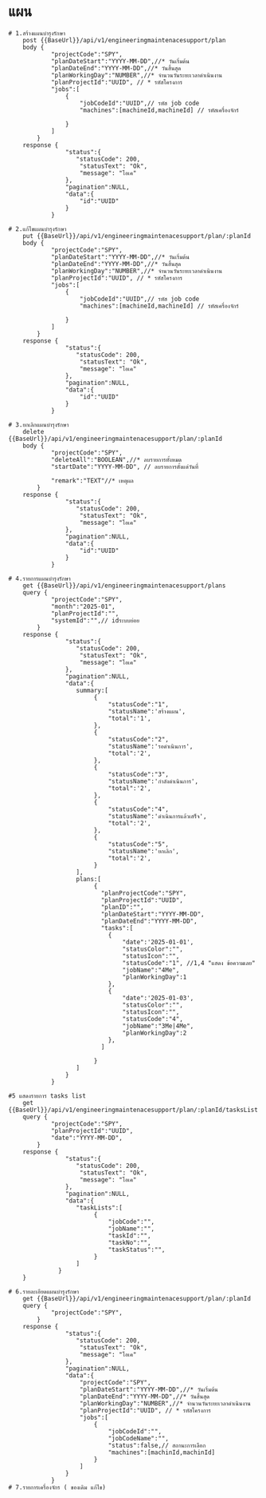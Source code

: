 # แผน

    # 1.สร้างแผนบำรุงรักษา
        post {{BaseUrl}}/api/v1/engineeringmaintenacesupport/plan
        body {
                "projectCode":"SPY",
                "planDateStart":"YYYY-MM-DD",//* วันเริ่มต้น
                "planDateEnd":"YYYY-MM-DD",//* วันสิ้นสุด
                "planWorkingDay":"NUMBER",//* จำนวนวันระยะเวลาดำเนินงาน
                "planProjectId":"UUID", // * รหัสโครงการ
                "jobs":[
                    {
                        "jobCodeId":"UUID",// รหัส job code
                        "machines":[machineId,machineId] // รหัสเครื่องจักร์
                         
                    }
                ]
            }
        response {
                    "status":{
                       "statusCode": 200,
                        "statusText": "Ok",
                        "message": "โอเค" 
                    },
                    "pagination":NULL,
                    "data":{
                        "id":"UUID"
                    }
                }

    # 2.แก้ไขแผนบำรุงรักษา
        put {{BaseUrl}}/api/v1/engineeringmaintenacesupport/plan/:planId
        body {
                "projectCode":"SPY",
                "planDateStart":"YYYY-MM-DD",//* วันเริ่มต้น
                "planDateEnd":"YYYY-MM-DD",//* วันสิ้นสุด
                "planWorkingDay":"NUMBER",//* จำนวนวันระยะเวลาดำเนินงาน
                "planProjectId":"UUID", // * รหัสโครงการ
                "jobs":[
                    {
                        "jobCodeId":"UUID",// รหัส job code
                        "machines":[machineId,machineId] // รหัสเครื่องจักร์
                         
                    }
                ]
            }
        response {
                    "status":{
                       "statusCode": 200,
                        "statusText": "Ok",
                        "message": "โอเค" 
                    },
                    "pagination":NULL,
                    "data":{
                        "id":"UUID" 
                    }
                }

    # 3.ยกเลิกแผนบำรุงรักษา
        delete {{BaseUrl}}/api/v1/engineeringmaintenacesupport/plan/:planId
        body {
                "projectCode":"SPY",
                "deleteAll":"BOOLEAN",//* ลบรายการทั้งหมด
                "startDate":"YYYY-MM-DD", // ลบรายการตั้งแต่วันที่
                
                "remark":"TEXT"//* เหตุผล
            }
        response {
                    "status":{
                       "statusCode": 200,
                        "statusText": "Ok",
                        "message": "โอเค" 
                    },
                    "pagination":NULL,
                    "data":{
                        "id":"UUID" 
                    }
                }
    
    # 4.รายการแผนบำรุงรักษา
        get {{BaseUrl}}/api/v1/engineeringmaintenacesupport/plans
        query {
                "projectCode":"SPY",
                "month":"2025-01",
                "planProjectId":"",
                "systemId":"",// idระบบย่อย
            }
        response {
                    "status":{
                       "statusCode": 200,
                        "statusText": "Ok",
                        "message": "โอเค" 
                    },
                    "pagination":NULL,
                    "data":{
                       summary:[
                            {
                                "statusCode":"1",
                                "statusName":'สร้างแผน',
                                "total":'1',
                            },
                            {
                                "statusCode":"2",
                                "statusName":'รอดำเนินการ',
                                "total":'2',
                            },
                            {
                                "statusCode":"3",
                                "statusName":'กำลังดำเนินการ',
                                "total":'2',
                            },
                            {
                                "statusCode":"4",
                                "statusName":'ดำเนินการแล้วเสร็จ',
                                "total":'2',
                            },
                            {
                                "statusCode":"5",
                                "statusName":'ยกเลิก',
                                "total":'2',
                            }
                       ],
                       plans:[
                            {
                              "planProjectCode":"SPY",  
                              "planProjectId":"UUID",
                              "planID":"",
                              "planDateStart":"YYYY-MM-DD",
                              "planDateEnd":"YYYY-MM-DD",
                              "tasks":[
                                {
                                    "date":'2025-01-01',
                                    "statusColor":"",
                                    "statusIcon":"", 
                                    "statusCode":"1", //1,4 "แสดง ข้อความเลย"
                                    "jobName":"4Me",
                                    "planWorkingDay":1
                                },
                                {
                                    "date":'2025-01-03',
                                    "statusColor":"",
                                    "statusIcon":"",
                                    "statusCode":"4", 
                                    "jobName":"3Me|4Me",
                                    "planWorkingDay":2
                                },
                              ]
                               
                            }
                       ]
                    }
                }

    #5 แสดงรายการ tasks list
        get {{BaseUrl}}/api/v1/engineeringmaintenacesupport/plan/:planId/tasksList
        query {
                "projectCode":"SPY",
                "planProjectId":"UUID",
                "date":"YYYY-MM-DD",
            }
        response {
                    "status":{
                       "statusCode": 200,
                        "statusText": "Ok",
                        "message": "โอเค" 
                    },
                    "pagination":NULL,
                    "data":{
                       "taskLists":[
                            {
                                "jobCode":"",
                                "jobName":"",
                                "taskId":"",
                                "taskNo":"",
                                "taskStatus":"",
                            }
                       ]     
                  }
        }

    # 6.รายละเอียดแผนบำรุงรักษา
        get {{BaseUrl}}/api/v1/engineeringmaintenacesupport/plan/:planId
        query {
                "projectCode":"SPY",
            }
        response {
                    "status":{
                       "statusCode": 200,
                        "statusText": "Ok",
                        "message": "โอเค" 
                    },
                    "pagination":NULL,
                    "data":{
                        "projectCode":"SPY",
                        "planDateStart":"YYYY-MM-DD",//* วันเริ่มต้น
                        "planDateEnd":"YYYY-MM-DD",//* วันสิ้นสุด
                        "planWorkingDay":"NUMBER",//* จำนวนวันระยะเวลาดำเนินงาน
                        "planProjectId":"UUID", // * รหัสโครงการ
                        "jobs":[
                            {
                                "jobCodeId":"",
                                "jobCodeName":"",
                                "status":false,// สถานะการเลือก
                                "machines":[machinId,machinId]
                            }
                        ]
                    }
                }
    # 7.รายการเครื่องจักร ( ของเดิม แก้ไข) 
        
        
